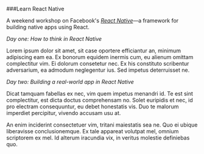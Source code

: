 ###Learn React Native

A weekend workshop on Facebook's [*React Native*](https://facebook.github.io/react-native/)—a framework for building native apps using React.

*Day one: How to think in React Native*

Lorem ipsum dolor sit amet, sit case oportere efficiantur an, minimum adipiscing eam ea. Ex bonorum equidem inermis cum, eu alienum omittam complectitur vim. Ei dolorum consetetur nec. Ex his constituto scribentur adversarium, ea admodum neglegentur ius. Sed impetus deterruisset ne.

*Day two: Building a real-world app in React Native*  

Dicat tamquam fabellas ex nec, vim quem impetus menandri id. Te est sint complectitur, est dicta doctus comprehensam no. Solet euripidis et nec, id pro electram consequuntur, eu debet honestatis vis. Duo te malorum imperdiet percipitur, vivendo accusam usu at.

An enim inciderint consectetuer vim, tritani maiestatis sea ne. Quo ei ubique liberavisse conclusionemque. Ex tale appareat volutpat mel, omnium scriptorem ex mel. Id alterum iracundia vix, in veritus molestie definiebas quo.

<!-- <a href="https://ti.to/founders-coders/begin-react-workshop-copy" target="_blank" class="no-dec"><button class="button-one tickets">Tickets</button></a>	 -->
